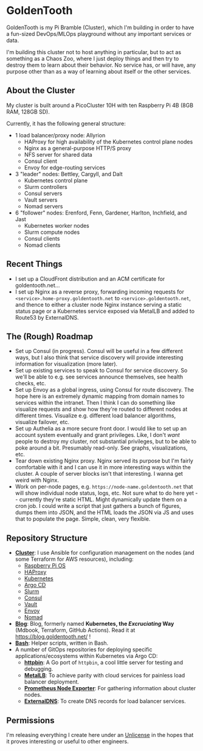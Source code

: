# GoldenTooth

GoldenTooth is my Pi Bramble (Cluster), which I'm building in order to have a fun-sized DevOps/MLOps playground without any important services or data.

I'm building this cluster not to host anything in particular, but to act as something as a Chaos Zoo, where I just deploy things and then try to destroy them to learn about their behavior. No service has, or will have, any purpose other than as a way of learning about itself or the other services.

## About the Cluster

My cluster is built around a PicoCluster 10H with ten Raspberry Pi 4B (8GB RAM, 128GB SD).

Currently, it has the following general structure:
- 1 load balancer/proxy node: Allyrion
  - HAProxy for high availability of the Kubernetes control plane nodes
  - Nginx as a general-purpose HTTP/S proxy
  - NFS server for shared data
  - Consul client
  - Envoy for edge-routing services
- 3 "leader" nodes: Bettley, Cargyll, and Dalt
  - Kubernetes control plane
  - Slurm controllers
  - Consul servers
  - Vault servers
  - Nomad servers
- 6 "follower" nodes: Erenford, Fenn, Gardener, Harlton, Inchfield, and Jast
  - Kubernetes worker nodes
  - Slurm compute nodes
  - Consul clients
  - Nomad clients

## Recent Things

- I set up a CloudFront distribution and an ACM certificate for goldentooth.net...
- I set up Nginx as a reverse proxy, forwarding incoming requests for `<service>.home-proxy.goldentooth.net` to `<service>.goldentooth.net`, and thence to either a cluster node Nginx instance serving a static status page or a Kubernetes service exposed via MetalLB and added to Route53 by ExternalDNS.

## The (Rough) Roadmap

- Set up Consul (in progress). Consul will be useful in a few different ways, but I also think that service discovery will provide interesting information for visualization (more later).
- Set up existing services to speak to Consul for service discovery. So we'll be able to e.g. see services announce themselves, see health checks, etc.
- Set up Envoy as a global ingress, using Consul for route discovery. The hope here is an extremely dynamic mapping from domain names to services within the intranet. Then I think I can do something like visualize requests and show how they're routed to different nodes at different times. Visualize e.g. different load balancer algorithms, visualize failover, etc.
- Set up Authelia as a more secure front door. I would like to set up an account system eventually and grant privileges. Like, I don't _want_ people to destroy my cluster, not substantial privileges, but to be able to poke around a bit. Presumably read-only. See graphs, visualizations, etc.
- Tear down existing Nginx proxy. Nginx served its purpose but I'm fairly comfortable with it and I can use it in more interesting ways within the cluster. A couple of server blocks isn't that interesting. I wanna get weird with Nginx.
- Work on per-node pages, e.g. `https://node-name.goldentooth.net` that will show individual node status, logs, etc. Not sure what to do here yet -- currently they're static HTML. Might dynamically update them on a cron job. I could write a script that just gathers a bunch of figures, dumps them into JSON, and the HTML loads the JSON via JS and uses that to populate the page. Simple, clean, very flexible.

## Repository Structure

- **[Cluster](https://github.com/goldentooth/cluster)**: I use Ansible for configuration management on the nodes (and some Terraform for AWS resources), including:
  - [Raspberry Pi OS](https://www.raspberrypi.com/software/)
  - [HAProxy](https://www.haproxy.org)
  - [Kubernetes](https://kubernetes.io)
  - [Argo CD](https://argoproj.github.io/cd/)
  - [Slurm](http://slurm.schedmd.com)
  - [Consul](https://www.consul.io)
  - [Vault](https://vaultproject.io/)
  - [Envoy](https://www.envoyproxy.io/)
  - [Nomad](https://www.nomadproject.io)
- **[Blog](https://github.com/goldentooth/blog)**: Blog, formerly named **Kubernetes, the _Excruciating_ Way** (Mdbook, Terraform, GitHub Actions). Read it at https://blog.goldentooth.net/ ! 
- **[Bash](https://github.com/goldentooth/bash)**: Helper scripts, written in Bash.
- A number of GitOps repositories for deploying specific applications/ecosystems within Kubernetes via Argo CD:
  - **[httpbin](https://github.com/goldentooth/httpbin)**: A Go port of `httpbin`, a cool little server for testing and debugging.
  - **[MetalLB](https://github.com/goldentooth/metallb)**: To achieve parity with cloud services for painless load balancer deployment.
  - **[Prometheus Node Exporter](https://github.com/goldentooth/prometheus-node-exporter)**: For gathering information about cluster nodes.
  - **[ExternalDNS](https://github.com/goldentooth/external-dns)**: To create DNS records for load balancer services.

## Permissions
I'm releasing everything I create here under an [Unlicense](https://choosealicense.com/licenses/unlicense/) in the hopes that it proves interesting or useful to other engineers.
